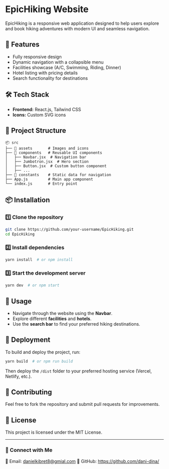 # EpicHiking Website

EpicHiking is a responsive web application designed to help users explore and book hiking adventures with modern UI and seamless navigation.

## 🚀 Features
- Fully responsive design
- Dynamic navigation with a collapsible menu
- Facilities showcase (A/C, Swimming, Riding, Dinner)
- Hotel listing with pricing details
- Search functionality for destinations

## 🛠️ Tech Stack
- **Frontend:** React.js, Tailwind CSS
- **Icons:** Custom SVG icons

## 📂 Project Structure
```
📦 src
├── 📂 assets       # Images and icons
├── 📂 components   # Reusable UI components
│   ├── Navbar.jsx  # Navigation bar
│   ├── Jumbotron.jsx  # Hero section
│   ├── Button.jsx  # Custom button component
│   ├── ...
├── 📂 constants    # Static data for navigation
├── App.js         # Main app component
└── index.js       # Entry point
```

## 📦 Installation

### 1️⃣ Clone the repository
```bash
git clone https://github.com/your-username/EpicHiking.git
cd EpicHiking
```

### 2️⃣ Install dependencies
```bash
yarn install  # or npm install
```

### 3️⃣ Start the development server
```bash
yarn dev  # or npm start
```

## 🎯 Usage
- Navigate through the website using the **Navbar**.
- Explore different **facilities** and **hotels**.
- Use the **search bar** to find your preferred hiking destinations.

## 🚀 Deployment
To build and deploy the project, run:
```bash
yarn build  # or npm run build
```
Then deploy the `/dist` folder to your preferred hosting service (Vercel, Netlify, etc.).

## 🙌 Contributing
Feel free to fork the repository and submit pull requests for improvements.

## 📜 License
This project is licensed under the MIT License.

---
### 🔗 Connect with Me
📧 Email: danielkibret8@gmial.com 
🔗 GitHub: https://github.com/dani-dina/

